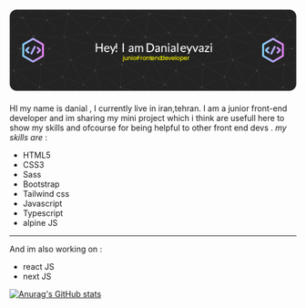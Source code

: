 ![GitHub Readme](https://github.com/danialeyz/danialeyz/blob/main/github-header-image-3.png)
-------------------
HI my name is danial , I currently live in iran,tehran. I am a junior front-end developer and im sharing my mini project which i think are usefull here to show my skills and ofcourse for being helpful to other front end devs .
*my skills are* :
- HTML5
- CSS3
- Sass
- Bootstrap
- Tailwind css
- Javascript 
- Typescript 
- alpine JS
------------------
And im also working on :
-  react JS 
-  next JS

[![Anurag's GitHub stats](https://github-readme-stats.vercel.app/api?username=danialeyz)](https://github.com/anuraghazra/github-readme-stats)
